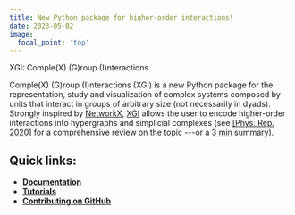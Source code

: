 ```yaml
---
title: New Python package for higher-order interactions!
date: 2023-05-02
image:
  focal_point: 'top'
---
```


XGI: Comple(X) (G)roup (I)nteractions

<!--more-->

Comple(X) (G)roup (I)nteractions (XGI) is a new Python package for the representation, study and visualization of complex systems composed by units that interact in groups of arbitrary size (not necessarily in dyads). Strongly inspired by [NetworkX](https://networkx.org/), [XGI](https://xgi.readthedocs.io/ ) allows the user to encode higher-order interactions into hypergraphs and simplicial complexes (see [[Phys. Rep. 2020]](https://doi.org/10.1016/j.physrep.2020.05.004) for a comprehensive review on the topic ---or a [3 min](https://iaciac.github.io/post/beyond/) summary).

## Quick links:
* [**Documentation**](https://xgi.readthedocs.io/en/latest/)
* [**Tutorials**](https://github.com/ComplexGroupInteractions/xgi/tree/main/tutorials )
* [**Contributing on GitHub**](https://github.com/ComplexGroupInteractions/xgi)
